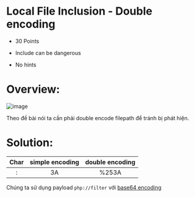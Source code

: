 # Local File Inclusion - Double encoding

- 30 Points  

- Include can be dangerous

- No hints

# Overview:

![image](https://user-images.githubusercontent.com/115911041/229867328-8eca7f32-7935-45ff-a99e-2c6131de8847.png)

Theo đề bài nói ta cần phải double encode filepath để tránh bị phát hiện.

# Solution:

| Char | simple encoding | double encoding |
| :---:|      :---:      |      :---:      |
| :    | 3A              | %253A           |

Chúng ta sử dụng payload `php://filter` với [base64 encoding](https://www.base64decode.org/)
